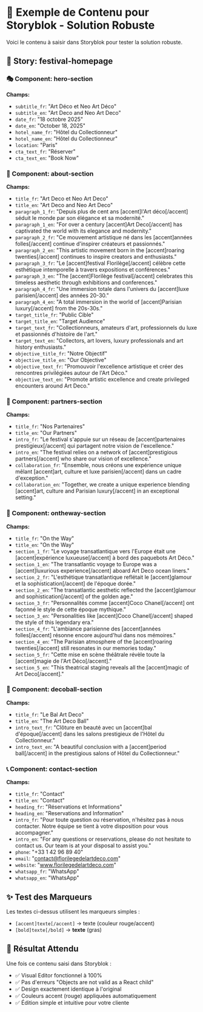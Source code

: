# 🎯 Exemple de Contenu pour Storyblok - Solution Robuste

Voici le contenu à saisir dans Storyblok pour tester la solution robuste.

## 📝 Story: festival-homepage

### 🎭 Component: hero-section

**Champs:**
- `subtitle_fr`: "Art Déco et Neo Art Déco"
- `subtitle_en`: "Art Deco and Neo Art Deco"
- `date_fr`: "18 octobre 2025"
- `date_en`: "October 18, 2025"
- `hotel_name_fr`: "Hôtel du Collectionneur"
- `hotel_name_en`: "Hôtel du Collectionneur"
- `location`: "Paris"
- `cta_text_fr`: "Réserver"
- `cta_text_en`: "Book Now"

### 📖 Component: about-section

**Champs:**
- `title_fr`: "Art Deco et Neo Art Deco"
- `title_en`: "Art Deco and Neo Art Deco"
- `paragraph_1_fr`: "Depuis plus de cent ans [accent]l'Art déco[/accent] séduit le monde par son élégance et sa modernité."
- `paragraph_1_en`: "For over a century [accent]Art Deco[/accent] has captivated the world with its elegance and modernity."
- `paragraph_2_fr`: "Ce mouvement artistique né dans les [accent]années folles[/accent] continue d'inspirer créateurs et passionnés."
- `paragraph_2_en`: "This artistic movement born in the [accent]roaring twenties[/accent] continues to inspire creators and enthusiasts."
- `paragraph_3_fr`: "Le [accent]festival Florilège[/accent] célèbre cette esthétique intemporelle à travers expositions et conférences."
- `paragraph_3_en`: "The [accent]Florilège festival[/accent] celebrates this timeless aesthetic through exhibitions and conferences."
- `paragraph_4_fr`: "Une immersion totale dans l'univers du [accent]luxe parisien[/accent] des années 20-30."
- `paragraph_4_en`: "A total immersion in the world of [accent]Parisian luxury[/accent] from the 20s-30s."
- `target_title_fr`: "Public Cible"
- `target_title_en`: "Target Audience"
- `target_text_fr`: "Collectionneurs, amateurs d'art, professionnels du luxe et passionnés d'histoire de l'art."
- `target_text_en`: "Collectors, art lovers, luxury professionals and art history enthusiasts."
- `objective_title_fr`: "Notre Objectif"  
- `objective_title_en`: "Our Objective"
- `objective_text_fr`: "Promouvoir l'excellence artistique et créer des rencontres privilégiées autour de l'Art Déco."
- `objective_text_en`: "Promote artistic excellence and create privileged encounters around Art Deco."

### 🤝 Component: partners-section

**Champs:**
- `title_fr`: "Nos Partenaires"
- `title_en`: "Our Partners"
- `intro_fr`: "Le festival s'appuie sur un réseau de [accent]partenaires prestigieux[/accent] qui partagent notre vision de l'excellence."
- `intro_en`: "The festival relies on a network of [accent]prestigious partners[/accent] who share our vision of excellence."
- `collaboration_fr`: "Ensemble, nous créons une expérience unique mêlant [accent]art, culture et luxe parisien[/accent] dans un cadre d'exception."
- `collaboration_en`: "Together, we create a unique experience blending [accent]art, culture and Parisian luxury[/accent] in an exceptional setting."

### 🚢 Component: ontheway-section

**Champs:**
- `title_fr`: "On the Way"
- `title_en`: "On the Way"
- `section_1_fr`: "Le voyage transatlantique vers l'Europe était une [accent]expérience luxueuse[/accent] à bord des paquebots Art Déco."
- `section_1_en`: "The transatlantic voyage to Europe was a [accent]luxurious experience[/accent] aboard Art Deco ocean liners."
- `section_2_fr`: "L'esthétique transatlantique reflétait le [accent]glamour et la sophistication[/accent] de l'époque dorée."
- `section_2_en`: "The transatlantic aesthetic reflected the [accent]glamour and sophistication[/accent] of the golden age."
- `section_3_fr`: "Personnalités comme [accent]Coco Chanel[/accent] ont façonné le style de cette époque mythique."
- `section_3_en`: "Personalities like [accent]Coco Chanel[/accent] shaped the style of this legendary era."
- `section_4_fr`: "L'ambiance parisienne des [accent]années folles[/accent] résonne encore aujourd'hui dans nos mémoires."
- `section_4_en`: "The Parisian atmosphere of the [accent]roaring twenties[/accent] still resonates in our memories today."
- `section_5_fr`: "Cette mise en scène théâtrale révèle toute la [accent]magie de l'Art Déco[/accent]."
- `section_5_en`: "This theatrical staging reveals all the [accent]magic of Art Deco[/accent]."

### 💃 Component: decoball-section

**Champs:**
- `title_fr`: "Le Bal Art Deco"
- `title_en`: "The Art Deco Ball"
- `intro_text_fr`: "Clôture en beauté avec un [accent]bal d'époque[/accent] dans les salons prestigieux de l'Hôtel du Collectionneur."
- `intro_text_en`: "A beautiful conclusion with a [accent]period ball[/accent] in the prestigious salons of Hôtel du Collectionneur."

### 📞 Component: contact-section

**Champs:**
- `title_fr`: "Contact"
- `title_en`: "Contact"
- `heading_fr`: "Réservations et Informations"
- `heading_en`: "Reservations and Information"
- `intro_fr`: "Pour toute question ou réservation, n'hésitez pas à nous contacter. Notre équipe se tient à votre disposition pour vous accompagner."
- `intro_en`: "For any questions or reservations, please do not hesitate to contact us. Our team is at your disposal to assist you."
- `phone`: "+33 1 42 96 89 40"
- `email`: "contact@florilegedelartdeco.com"
- `website`: "www.florilegedelartdeco.com"
- `whatsapp_fr`: "WhatsApp"
- `whatsapp_en`: "WhatsApp"

## ✨ Test des Marqueurs

Les textes ci-dessus utilisent les marqueurs simples :
- `[accent]texte[/accent]` → <span class="text-accent">texte</span> (couleur rouge/accent)
- `[bold]texte[/bold]` → <strong>texte</strong> (gras)

## 🎯 Résultat Attendu

Une fois ce contenu saisi dans Storyblok :
- ✅ Visual Editor fonctionnel à 100%
- ✅ Pas d'erreurs "Objects are not valid as a React child"
- ✅ Design exactement identique à l'original
- ✅ Couleurs accent (rouge) appliquées automatiquement
- ✅ Édition simple et intuitive pour votre cliente